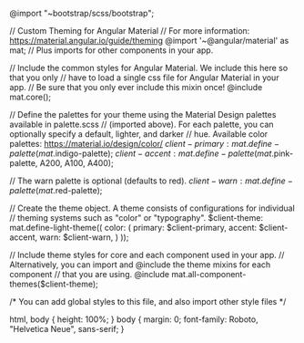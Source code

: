 @import "~bootstrap/scss/bootstrap";

// Custom Theming for Angular Material
// For more information: https://material.angular.io/guide/theming
@import '~@angular/material' as mat;
// Plus imports for other components in your app.

// Include the common styles for Angular Material. We include this here so that you only
// have to load a single css file for Angular Material in your app.
// Be sure that you only ever include this mixin once!
@include mat.core();

// Define the palettes for your theme using the Material Design palettes available in palette.scss
// (imported above). For each palette, you can optionally specify a default, lighter, and darker
// hue. Available color palettes: https://material.io/design/color/
$client-primary: mat.define-palette(mat.$indigo-palette);
$client-accent: mat.define-palette(mat.$pink-palette, A200, A100, A400);

// The warn palette is optional (defaults to red).
$client-warn: mat.define-palette(mat.$red-palette);

// Create the theme object. A theme consists of configurations for individual
// theming systems such as "color" or "typography".
$client-theme: mat.define-light-theme((
  color: (
    primary: $client-primary,
    accent: $client-accent,
    warn: $client-warn,
  )
));

// Include theme styles for core and each component used in your app.
// Alternatively, you can import and @include the theme mixins for each component
// that you are using.
@include mat.all-component-themes($client-theme);

/* You can add global styles to this file, and also import other style files */

html, body { height: 100%; }
body { margin: 0; font-family: Roboto, "Helvetica Neue", sans-serif; }

